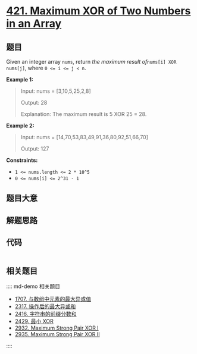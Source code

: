 # [421. Maximum XOR of Two Numbers in an Array](https://leetcode.com/problems/maximum-xor-of-two-numbers-in-an-array/)

## 题目

Given an integer array `nums`, return _the maximum result of_`nums[i] XOR
nums[j]`, where `0 <= i <= j < n`.

**Example 1:**

> Input: nums = [3,10,5,25,2,8]
>
> Output: 28
>
> Explanation: The maximum result is 5 XOR 25 = 28.

**Example 2:**

> Input: nums = [14,70,53,83,49,91,36,80,92,51,66,70]
>
> Output: 127

**Constraints:**

- `1 <= nums.length <= 2 * 10^5`
- `0 <= nums[i] <= 2^31 - 1`

## 题目大意

## 解题思路

## 代码

```javascript

```

## 相关题目

:::: md-demo 相关题目

- [1707. 与数组中元素的最大异或值](https://leetcode.com/problems/maximum-xor-with-an-element-from-array)
- [2317. 操作后的最大异或和](https://leetcode.com/problems/maximum-xor-after-operations)
- [2416. 字符串的前缀分数和](https://leetcode.com/problems/sum-of-prefix-scores-of-strings)
- [2429. 最小 XOR](https://leetcode.com/problems/minimize-xor)
- [2932. Maximum Strong Pair XOR I](https://leetcode.com/problems/maximum-strong-pair-xor-i)
- [2935. Maximum Strong Pair XOR II](https://leetcode.com/problems/maximum-strong-pair-xor-ii)

::::
